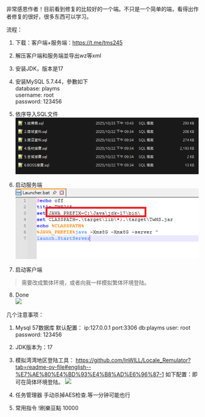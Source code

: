 非常感恩作者！目前看到修复的比较好的一个端。不只是一个简单的端，看得出作者修复的很好，很多东西可以学习。

流程：
1. 下载：客户端+服务端：https://t.me/tms245
2. 解压客户端和服务端並导出wz等xml
3. 安装JDK，版本是17
4. 安装MySQL 5.7.44，參數如下  
database: playms  
username: root  
password: 123456

5. 依序导入SQL文件  
![](asset/step3.png)

6. 启动服务端  
![](asset/step4.png)

7. 启动客户端  
>需要改成繁体环境，或者向我一样模拟繁体环境登陆。

8. Done  
![](asset/login.png)

几个注意事项：
1. Mysql 57数据库
默认配置：
ip:127.0.0.1
port:3306
db:playms
user: root
password: 123456

2. JDK版本为：17
3. 模拟湾湾地区登陆工具：
   https://github.com/InWILL/Locale_Remulator?tab=readme-ov-file#english--%E7%AE%80%E4%BD%93%E4%B8%AD%E6%96%87-1
   如下配置：即可在简体环境登陆。
   ![](./asset/config.png)

4. 任务管理器 手动杀掉AES检查.等一分钟可能也行

5. 常用指令
!刷樂豆點 10000
